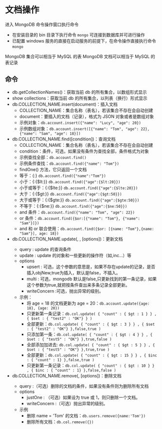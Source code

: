 # 文档操作
进入 MongoDB 命令操作窗口执行命令
- 在安装目录的 bin 目录下执行命令 `mongo` 可连接到数据库并可进行操作
- 已配置 windows 服务的直接在启动服务的前提下，在命令操作直接执行命令 `mongo`

MongoDB 集合可以相当于 MySQL 的表
MongoDB 文档可以相当于 MySQL 的表记录

## 命令
- db.getCollectionNames()：获取当前 db 的所有集合，以数组形式显示
- show collections：获取当前 db 的所有集合，以列表（换行）形式显示
- db.COLLECTION_NAME.insert(document)：插入文档
    - COLLECTION_NAME：集合名称（表名），若该集合不存在会自动创建
    - document：要插入的文档（记录），格式为 JSON 对象或者是数组对象
    - 示例对象：`db.account.insert({"name": "Lucy", "age": 20})`
    - 示例数组对象：`db.account.insert([{"name": "Tom", "age": 22}, {"name": "Sam", "age": 18}])`
- db.COLLECTION_NAME.find([condition])：查询文档
    - COLLECTION_NAME：集合名称（表名），若该集合不存在会自动创建
    - condition：条件，可选，如果没有条件为查找全部，条件格式为对象
    - 示例查找全部：`db.account.find()`
    - 示例条件查找：`db.account.find({"name": "Tom"})`
    - findOne() 方法，它只返回一个文档
    - 等于：{<key>:<value>} `db.account.find({"name":"Tom"})`
    - 小于：{<key>:{$lt:<value>}}	`db.account.find({"age":{$lt:20}})`
    - 小于或等于：{<key>:{$lte:<value>}}	`db.account.find({"age":{$lte:20}})`
    - 大于：{<key>:{$gt:<value>}}	`db.account.find({"age":{$gt:50}})`
    - 大于或等于：{<key>:{$gte:<value>}}	`db.account.find({"age":{$gte:50}})`
    - 不等于：{<key>:{$ne:<value>}}	`db.account.find({"age":{$ne:50}})`
    - and 条件：`db.account.find({"name": "Tom", "age": 22})`
    - or 条件：`db.account.find({$or:[{"name": "Tom"}, {"name": "Sam"}]})`
    - and 和 or 联合使用：`db.account.find({$or: [{name: "Tom"},{name: "Sam"}], age: 18})`
- db.COLLECTION_NAME.update(<query>, <update>, [options])：更新文档
    - query : update 的查询条件
    - update : update 的对象和一些更新的操作符（如$,$inc...）等
    - options
        - upsert : 可选，这个参数的意思是，如果不存在update的记录，是否插入objNew,true为插入，默认是false，不插入。
        - multi : 可选，mongodb 默认是false,只更新找到的第一条记录，如果这个参数为true,就把按条件查出来多条记录全部更新。
        - writeConcern :可选，抛出异常的级别。
    - 示例：
        - 将 age = 18 的文档更新为 age = 20：`db.account.update({age: 18}, {age: 20})`
        - 只更新第一条记录：`db.col.update( { "count" : { $gt : 1 } } , { $set : { "test2" : "OK"} } )`
        - 全部更新：`db.col.update( { "count" : { $gt : 3 } } , { $set : { "test2" : "OK"} },false,true )`
        - 只添加第一条：`db.col.update( { "count" : { $gt : 4 } } , { $set : { "test5" : "OK"} },true,false )`
        - 全部添加加进去: `db.col.update( { "count" : { $gt : 5 } } , { $set : { "test5" : "OK"} },true,true )`
        - 全部更新：`db.col.update( { "count" : { $gt : 15 } } , { $inc : { "count" : 1} },false,true )`
        - 只更新第一条记录：`db.col.update( { "count" : { $gt : 10 } } , { $inc : { "count" : 1} },false,false )`
-  db.COLLECTION_NAME.remove(<query>, [options])：删除文档
    - query :（可选）删除的文档的条件，如果没有条件则为删除所有文档
    - options
        - justOne : （可选）如果设为 true 或 1，则只删除一个文档。
        - writeConcern :（可选）抛出异常的级别。
    - 示例
        - 删除 name = 'Tom' 的文档：`db.users.remove({name:'Tom'})`
        - 删除所有文档：`db.col.remove({})`